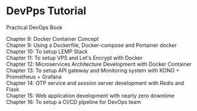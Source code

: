 # DevPps Tutorial

Practical DevOps Book

Chapter 8: Docker Container Concept\
Chapter 9: Using a Dockerfile, Docker-compose and Portainer docker\
Chapter 10: To setup LEMP Stack\
Chapter 11: To setup VPS and Let's Encrypt with Docker\
Chapter 12: Microservices Architecture Development with Docker Container\
Chapter 13: To setup API gateway and Monitoring system with KONG + Prometheus + Grafana\
Chapter 14: OTP service and session server development with Redis and Flask\
Chapter 15: Web application development with nearly zero downtime\
Chapter 16: To setup a CI/CD pipeline for DevOps team

